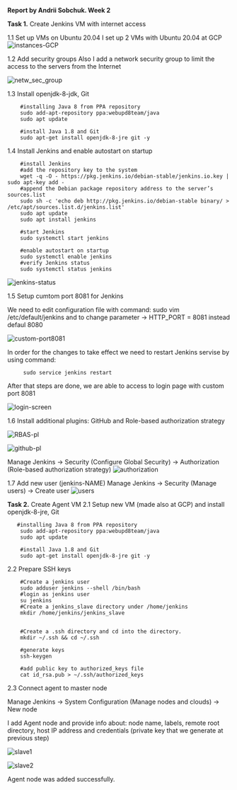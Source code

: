 **Report by Andrii Sobchuk. Week 2**

**Task 1.** Create Jenkins VM with internet access 

1.1 Set up VMs on Ubuntu 20.04
I set up 2 VMs with Ubuntu 20.04 at GCP  
![instances-GCP](https://user-images.githubusercontent.com/86925275/137642315-c057f7ec-7545-45b0-9415-d844f5f13c4c.png)

1.2 Add security groups
Also I add a network security group to limit the access to the servers from the Internet

![netw_sec_group](https://user-images.githubusercontent.com/86925275/137642450-9ed656f7-38ae-4387-a4f2-d5c125ac1ba5.png)

1.3 Install openjdk-8-jdk, Git 

        #installing Java 8 from PPA repository
        sudo add-apt-repository ppa:webupd8team/java
        sudo apt update

        #install Java 1.8 and Git
        sudo apt-get install openjdk-8-jre git -y
  
  1.4  Install Jenkins and enable autostart on startup 
  
        #install Jenkins
        #add the repository key to the system
        wget -q -O - https://pkg.jenkins.io/debian-stable/jenkins.io.key | sudo apt-key add -
        #append the Debian package repository address to the server’s sources.list
        sudo sh -c 'echo deb http://pkg.jenkins.io/debian-stable binary/ > /etc/apt/sources.list.d/jenkins.list'
        sudo apt update
        sudo apt install jenkins
        
        #start Jenkins
        sudo systemctl start jenkins
        
        #enable autostart on startup
        sudo systemctl enable jenkins 
        #verify Jenkins status
        sudo systemctl status jenkins

![jenkins-status](https://user-images.githubusercontent.com/86925275/137643383-414e6426-e971-45cf-9e5a-f100c93559bb.png)

 1.5 Setup cumtom port 8081 for Jenkins    
 
 We need to edit configuration file with command: sudo vim /etc/default/jenkins and to change parameter  -> HTTP_PORT = 8081 instead defaul 8080
 
 ![custom-port8081](https://user-images.githubusercontent.com/86925275/137643752-e3033582-e961-455f-94a6-8531f39aa2b0.png)
 
 In order for the changes to take effect we need to restart Jenkins servise by using command:
         
         sudo service jenkins restart
 After that steps are done, we are able to access to login page with custom port 8081
 
 ![login-screen](https://user-images.githubusercontent.com/86925275/137643898-2ba2f34c-c156-4e69-b851-dea62821f9c9.png)

 
 1.6 Install additional plugins: GitHub and Role-based authorization strategy
 
 ![RBAS-pl](https://user-images.githubusercontent.com/86925275/137644502-2c65d5b0-1177-4264-b57e-cd24ed37c3ff.png)
 
 ![github-pl](https://user-images.githubusercontent.com/86925275/137644517-f671b543-8e47-4c19-9e15-6b132d6b2429.png)


Manage Jenkins -> Security (Configure Global Security) -> Authorization (Role-based authorization strategy)
![authorization](https://user-images.githubusercontent.com/86925275/137644824-7b0b9019-d6ae-454b-8a7d-34c3ded0f5b6.png)

1.7 Add new user (jenkins-NAME)
Manage Jenkins -> Security (Manage users) -> Create user
![users](https://user-images.githubusercontent.com/86925275/137644840-ee05a96c-26b7-49e6-ac3c-0d1c6bfe7fa4.png)


**Task 2.** Create Agent VM
2.1 Setup new VM (made also at GCP) and install openjdk-8-jre, Git 
                
       #installing Java 8 from PPA repository
        sudo add-apt-repository ppa:webupd8team/java
        sudo apt update

        #install Java 1.8 and Git
        sudo apt-get install openjdk-8-jre git -y
        
2.2 Prepare SSH keys

        #Create a jenkins user
        sudo adduser jenkins --shell /bin/bash
        #login as jenkins user
        su jenkins
        #Create a jenkins_slave directory under /home/jenkins
        mkdir /home/jenkins/jenkins_slave


        #Create a .ssh directory and cd into the directory.
        mkdir ~/.ssh && cd ~/.ssh

        #generate keys
        ssh-keygen

        #add public key to authorized_keys file 
        cat id_rsa.pub > ~/.ssh/authorized_keys

2.3 Connect agent to master node

Manage Jenkins -> System Configuration (Manage nodes and clouds) -> New node

I add Agent node and provide info about: node name, labels, remote root directory, host IP address and credentials (private key that we generate at previous step)

![slave1](https://user-images.githubusercontent.com/86925275/137645762-f4f03de0-af4d-4251-92f9-fd02b970ae7f.png)

![slave2](https://user-images.githubusercontent.com/86925275/137645768-65b85ffb-646a-421e-b02f-0cecb7f61dda.png)

Agent node was added successfully. 

